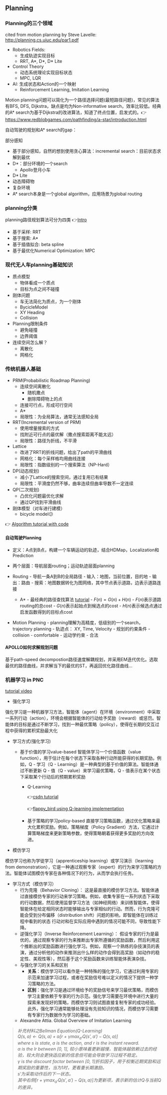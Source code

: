 ## Planning

### Planning的三个领域
cited from motion planning by Steve Lavelle: http://planning.cs.uiuc.edu/par1.pdf

- Robotics Fields:
    - 生成轨迹实现目标
    - RRT, A*, D*, D* Lite
- Control Theory
    - 动态系统理论实现目标状态
    - MPC, LQR
- AI: 生成状态和Action的一个映射
    - Reinforcement Learning, Imitation Learning

Motion planning问题可以简化为一个路径选择问题(最短路径问题)，常见的算法有BFS, DFS, Dijkstra，缺点是均为Non-informative search，效率比较低。经典的A* search为基于Dijkstra的改进算法，知道了终点位置，启发式的。👉 https://www.redblobgames.com/pathfinding/a-star/introduction.html

自动驾驶的规划和A* search的gap：

部分感知
- 基于部分感知，自然的想到使用贪心算法：incremental search：目前状态求解到最优
- D*：部分环境的一个search
    - Apollo登月小车
- D* Lite            
- 动态障碍物
- 复杂环境
- A* search本身是一个global algorithm，应用场景为global routing


### planning分类
planning路径规划算法可分为四类
 👉[Intro](https://blog.csdn.net/CV_Autobot/article/details/139016301?ops_request_misc=&request_id=&biz_id=102&utm_term=%E5%9F%BA%E4%BA%8E%E9%87%87%E6%A0%B7%E5%92%8C%E6%8F%92%E5%80%BC%E7%9A%84%E8%B7%AF%E5%BE%84%E8%A7%84%E5%88%92&utm_medium=distribute.pc_search_result.none-task-blog-2~all~sobaiduweb~default-0-139016301.142^v100^pc_search_result_base9&spm=1018.2226.3001.4187)
- 基于采样: RRT
- 基于搜索: A*
- 基于插值拟合: beta spline
- 基于最优化Numerical Optimization: MPC


### 现代无人车planning基础知识

- 质点模型
    - 物体看成一个质点
    - 目标为点之间不碰撞
- 刚体问题
    - 车无法简化为质点，为一个刚体
    - BycicleModel
    - XY Heading
    - Collision
- Planning限制条件
    - 避免碰撞
    - 边界阈值
- 连续空间怎么解？
    - 离散化
    - 网格化


### 传统机器人基础
- PRM(Probabilistic Roadmap Planning)
    - 连续空间离散化
        - 随机撒点
        - 删除障碍物上的点
    - 连接可行点，形成可行空间
    - A*
    - 局限性：为全局算法，通常无法感知全局
- RRT(Incremental version of PRM)
    - 使用增量搜索的方式
    - 找附近可行点的最优解（撒点搜索距离不能太远）
    - 局限性：路径为折线，不平滑
- Lattice
    - 改进了RRT的折线问题，给出了path的平滑曲线
    - 网格化：每个采样格均用曲线连接
    - 局限性：指数级别的一个搜索算法（NP-Hard）
- DP(动态规划)
    - 减小了Lattice的搜索空间，通过复用已有结果
    - 局限性：平滑度仍然不够，曲率连续但曲率导数不一定连续
- QP(二次规划)
    - 凸优化问题最优化求解
    - 通过QP找到平滑曲线
- 刚体模型（对车进行建模）
    - bicycle model😕

👉 [Algorithm tutorial with code](https://github.com/AtsushiSakai/PythonRobotics)
#### 自动驾驶Planning
- 定义：A点到B点，构建一个车辆运动的轨迹，结合HDMap，Localization和Prediction
- 两个层面：导航层面routing；运动轨迹层面planning

- Routing
      - 导航一条A到B的全局路径
      - 输入：地图，当前位置，目的地
      - 输出：路由
      - 搜索：地图数据转化为图网络，其中节点表示道路，边表示道路连接

    - A*
          - 最经典的路径查找算法 [tutorial](https://www.redblobgames.com/pathfinding/a-star/introduction.html)
          - $F(n) = G(n)+H(n)$
              - $F(n)$表示道路routing的总cost
              - $G(n)$表示起始点到候选点的cost
              - $H(n)$表示候选点通过启发函数得到的目标点cost
- Motion Planning
      - planning理解为高精度，低级别的一个search， trajectory planning
      - 轨迹点： XY, Time, Velocity
      - 规划的约束条件
          - collision
          - comfortable
          - 运动学约束
          - 合法

#### APOLLO如何求解规划问题
  基于path-speed decompostion路径速度解耦规划，并采用EM迭代优化。选取最优的路径曲线，并求解当下的最优的ST，再返回优化路径曲线...


### 机器学习 in PNC
[tutorial video](https://www.youtube.com/watch?v=zR11FLZ-O9M)
- 强化学习

强化学习是一种机器学习方法，智能体（agent）在环境（environment）中采取一系列行动（action），环境会根据智能体的行动给予奖励（reward）或惩罚。智能体的目标是通过不断学习，找到一种最优策略（policy），使得在长期的交互过程中获得的累积奖励最大化

- 学习方式(强化学习)

    - 基于价值的学习value-based
        智能体学习一个价值函数（value function），用于估计在每个状态下采取各种行动所能获得的长期奖励。例如，Q - 学习（Q - Learning）是一种典型的基于价值的算法。智能体通过不断更新 Q - 值（Q - value）来学习最优策略，Q - 值表示在某个状态下采取某个行动后的预期累积奖励
        - Q-Learning

            👉[csdn tutorial](https://blog.csdn.net/qq_39429669/article/details/117948150?ops_request_misc=%257B%2522request%255Fid%2522%253A%252262DAD342-F246-4D1D-9AFC-68EF6AD2DDAC%2522%252C%2522scm%2522%253A%252220140713.130102334..%2522%257D&request_id=62DAD342-F246-4D1D-9AFC-68EF6AD2DDAC&biz_id=0&utm_medium=distribute.pc_search_result.none-task-blog-2~all~top_positive~default-1-117948150-null-null.142^v100^pc_search_result_base9&utm_term=q%20learning&spm=1018.2226.3001.4187)

            👉[flappy_bird using Q-learning implementation](https://github.com/vietnh1009/Flappy-bird-deep-Q-learning-pytorch?tab=readme-ov-file)

        - 基于策略的学习policy-based
        直接学习策略函数，通过优化策略来最大化累积奖励。例如，策略梯度（Policy Gradient）方法，它通过计算策略梯度来更新策略参数，使得策略朝着获得更多奖励的方向改进。
- 模仿学习

模仿学习也称为学徒学习（apprenticeship learning）或学习演示（learning from demonstration），它是一种通过观察专家（expert）的行为来学习策略的方法。智能体试图模仿专家在各种情况下的行为，从而学会执行任务。
- 学习方式（模仿学习）
  - 行为克隆（Behavior Cloning）：
    这是最直接的模仿学习方法。智能体通过直接模仿专家的行动来学习策略。例如，收集专家在一系列状态下采取的行动数据，然后使用监督学习方法（如神经网络）来训练智能体，使得智能体在给定相同状态时能够输出与专家相似的行动。然而，行为克隆可能会受到分布偏移（distribution shift）问题的影响，即智能体在训练过程中看到的状态 行动对和在实际应用中遇到的情况可能不同，导致性能下降。
  - 逆强化学习（Inverse Reinforcement Learning）：
    假设专家的行为是最优的，通过观察专家的行为来推断出专家所遵循的奖励函数，然后利用这个推断出的奖励函数进行强化学习。例如，观察一个熟练的杂技演员的表演，通过分析他的动作来推测出什么样的动作会得到高奖励（如动作的稳定性、美观性等），然后基于这个奖励函数来训练智能体表演杂技。
  - 与强化学习的关系和区别
    - **关系**：模仿学习可以看作是一种特殊的强化学习，它通过利用专家的示范来加速学习过程，或者在奖励信号难以定义的情况下提供一种学习策略的方法。
    - **区别**：强化学习是通过环境给予的奖励信号来学习最优策略，而模仿学习主要依赖于专家的行为示范。强化学习需要在环境中进行大量的探索来发现好的策略，而模仿学习则试图直接复制专家的成功经验。此外，强化学习通常能够处理没有先验知识的情况，而模仿学习需要有专家行为数据作为学习的基础。
  - Alexandre Attia. Global Overview of Imitation Learning

> *补充材料之Bellman Equation(Q-Learning)\
> $Q(s, a)\leftarrow Q(s, a)+\alpha[r+\gamma max_{a'}Q(s', a')-Q(s, a)]$\
where $s$ is state, $a$ is the action, and $r$ is the instant reward. \
$\alpha$ is the lr between [0, 1], 较小意味着更新越慢，智能体越依赖过去的经验，较大则会更快适应新的信息但可能会导致学习过程不稳定。\
$\gamma$ is the discount factor between [0, 1]折扣因子，用于权衡近期奖励和远期奖励的重要性，当为1时，更看重长期激励。\
$s'$为采取动作后的下一状态。\
其中右侧$[r+\gamma max_{a'}Q(s', a')-Q(s, a)]$为更新项，表示新的估计Q与当前Q的差异。*
